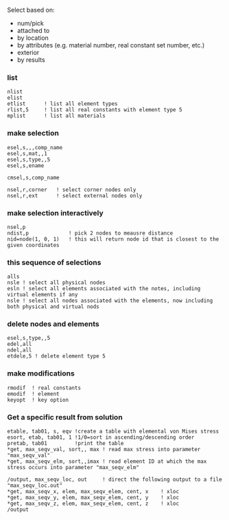 Select based on:
- num/pick
- attached to
- by location
- by attributes (e.g. material number, real constant set number, etc.)
- exterior
- by results


### list
```
nlist
elist
etlist      ! list all element types
rlist,5     ! list all real constants with element type 5 
mplist      ! list all materials
```


### make selection
```
esel,s,,,comp_name
esel,s,mat,,1
esel,s,type,,5
esel,s,ename

cmsel,s,comp_name

nsel,r,corner   ! select corner nodes only
nsel,r,ext      ! select external nodes only
```

### make selection interactively
```
nsel,p
ndist,p             ! pick 2 nodes to meausre distance
nid=node(1, 0, 1)   ! this will return node id that is closest to the given coordinates
```

### this sequence of selections
```
alls
nsle ! select all physical nodes
esln ! select all elements associated with the notes, including virtual elements if any
nsle ! select all nodes associated with the elements, now including both physical and virtual nods
```

### delete nodes and elements
```
esel,s,type,,5
edel,all
ndel,all
etdele,5 ! delete element type 5
```

### make modifications
```
rmodif  ! real constants
emodif  ! element 
keyopt  ! key option
```

### Get a specific result from solution
```
etable, tab01, s, eqv !create a table with elemental von Mises stress
esort, etab, tab01, 1 !1/0=sort in ascending/descending order
pretab, tab01         !print the table
*get, max_seqv_val, sort,, max ! read max stress into parameter "max_seqv_val"
*get, max_seqv_elm, sort,,imax ! read element ID at which the max stress occurs into parameter "max_seqv_elm"

/output, max_seqv_loc, out     ! direct the following output to a file "max_seqv_loc.out"
*get, max_seqv_x, elem, max_seqv_elem, cent, x    ! xloc
*get, max_seqv_y, elem, max_seqv_elem, cent, y    ! xloc
*get, max_seqv_z, elem, max_seqv_elem, cent, z    ! xloc
/output
```
